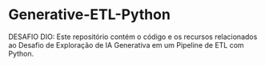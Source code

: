 # Generative-ETL-Python
DESAFIO DIO: Este repositório contém o código e os recursos relacionados ao Desafio de Exploração de IA Generativa em um Pipeline de ETL com Python.
